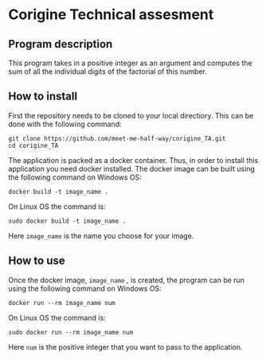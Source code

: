 # Corigine Technical assesment

## Program description
This program takes in a positive integer as an argument and computes the sum of all the individual digits of the factorial of this number. 

## How to install
First the repository needs to be cloned to your local directiory. This can be done with the following command:
```
git clone https://github.com/meet-me-half-way/corigine_TA.git
cd corigine_TA
```
The application is packed as a docker container. Thus, in order to install this application you need docker installed. The docker image can be built using the following command on Windows OS: 
```
docker build -t image_name .
```   
On Linux OS the command is:
```
sudo docker build -t image_name .
```   
Here ```image_name``` is the name you choose for your image. 

## How to use
Once the docker image, ```image_name``` , is created, the program can be run using the following command on Windows OS: 
```
docker run --rm image_name num
```
On Linux OS the command is:
```
sudo docker run --rm image_name num
```
Here ```num``` is the positive integer that you want to pass to the application. 
